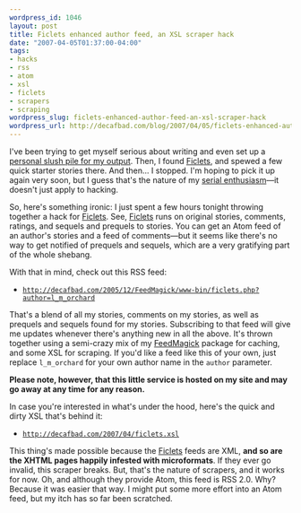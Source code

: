 ```yaml
--- 
wordpress_id: 1046
layout: post
title: Ficlets enhanced author feed, an XSL scraper hack
date: "2007-04-05T01:37:00-04:00"
tags: 
- hacks
- rss
- atom
- xsl
- ficlets
- scrapers
- scraping
wordpress_slug: ficlets-enhanced-author-feed-an-xsl-scraper-hack
wordpress_url: http://decafbad.com/blog/2007/04/05/ficlets-enhanced-author-feed-an-xsl-scraper-hack
---
```

I've been trying to get myself serious about writing and even set up a [personal slush pile for my output](http://decafbad.com/skein/).  Then, I found [Ficlets][], and spewed a few quick starter stories there.  And then... I stopped.  I'm hoping to pick it up again very soon, but I guess that's the nature of my [serial enthusiasm](http://decafbad.com/blog/2006/05/26/confessions-of-a-serial-enthusiast)—it doesn't just apply to hacking.

So, here's something ironic:  I just spent a few hours tonight throwing together a hack for [Ficlets][].  See, [Ficlets][] runs on original stories, comments, ratings, and sequels and prequels to stories.  You can get an Atom feed of an author's stories and a feed of comments—but it seems like there's no way to get notified of prequels and sequels, which are a very gratifying part of the whole shebang.

With that in mind, check out this RSS feed:

   * [`http://decafbad.com/2005/12/FeedMagick/www-bin/ficlets.php?author=l_m_orchard`](http://decafbad.com/2005/12/FeedMagick/www-bin/ficlets.php?author=l_m_orchard)

That's a blend of all my stories, comments on my stories, as well as prequels and sequels found for my stories.  Subscribing to that feed will give me updates whenever there's anything new in all the above.  It's thrown together using a semi-crazy mix of my [FeedMagick][] package for caching, and some XSL for scraping.  If you'd like a feed like this of your own, just replace `l_m_orchard` for your own author name in the `author` parameter.

**Please note, however, that this little service is hosted on my site and may go away at any time for any reason.**

In case you're interested in what's under the hood, here's the quick and dirty XSL that's behind it:

   * [`http://decafbad.com/2007/04/ficlets.xsl`](http://decafbad.com/2007/04/ficlets.xsl)

This thing's made possible because the [Ficlets][] feeds are XML, **and so are the XHTML pages happily infested with microformats**.  If they ever go invalid, this scraper breaks.  But, that's the nature of scrapers, and it works for now.  Oh, and although they provide Atom, this feed is RSS 2.0.  Why?  Because it was easier that way.  I might put some more effort into an Atom feed, but my itch has so far been scratched.

[FeedMagick]: http://decafbad.com/trac/wiki/FeedMagick
[ficlets]: http://ficlets.com/authors/l_m_orchard
